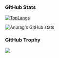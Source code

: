 ### GitHub Stats

[![TopLangs](https://github-readme-stats.vercel.app/api/top-langs/?username=cerallin&layout=compact&hide=shell,HTML)](https://github.com/anuraghazra/github-readme-stats)

![Anurag's GitHub stats](https://github-readme-stats.vercel.app/api?username=cerallin&show_icons=true&bg_color=30,e96443,904e95&title_color=fff&text_color=fff)

### GitHub Trophy

![](https://github-profile-trophy.vercel.app/?username=cerallin&theme=flat&column=7&margin-w=10)
